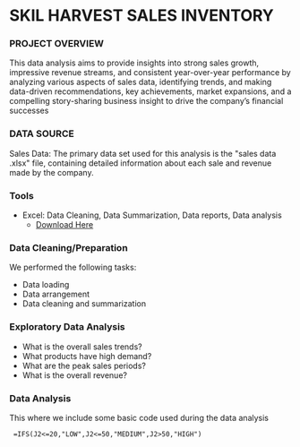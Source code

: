 # SKIL HARVEST SALES INVENTORY

### PROJECT OVERVIEW

This data analysis aims to provide insights into strong sales growth, impressive revenue streams, and consistent year-over-year performance by analyzing various aspects of sales data, identifying trends, and making data-driven recommendations, key achievements, market expansions, and a compelling story-sharing business insight to drive the company’s financial successes 

### DATA SOURCE

Sales Data: The primary data set used for this analysis is the "sales data .xlsx" file, containing detailed information about each sale and revenue made by the company.

### Tools

- Excel: Data Cleaning, Data Summarization, Data reports, Data analysis
   - [Download Here](https://docs.google.com/spreadsheets/d/1Zrqaay3rUk96AeiT7-EWVf1op5bUkpyn/edit?usp=drive_link&ouid=113171325046061472182&rtpof=true&sd=true)

### Data Cleaning/Preparation

We performed the following tasks:
- Data loading
- Data arrangement
- Data cleaning and summarization
 
### Exploratory Data Analysis

- What is the overall sales trends?
- What products have high demand?
- What are the peak sales periods?
- What is the overall revenue?

### Data Analysis

This where we include some basic code used during the data analysis

```Excel
 =IFS(J2<=20,"LOW",J2<=50,"MEDIUM",J2>50,"HIGH")


